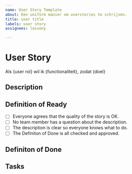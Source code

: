 ```yaml
---
name: User Story Template
about: Een uniform manier om userstories te schrijven.
title: user title
labels: user story
assignees: losseny

---
```


# User Story
Als {user rol} wil ik {functionaliteit}, zodat  {doel}

## Description

## Definition of Ready
- [ ] Everyone agrees that the quality of the story is OK.
- [ ] No team member has a question about the description.
- [ ] The description is clear so everyone knows what to do.
- [ ] The Definiton of Done is all checked and approved.

## Definiton of Done


## Tasks
